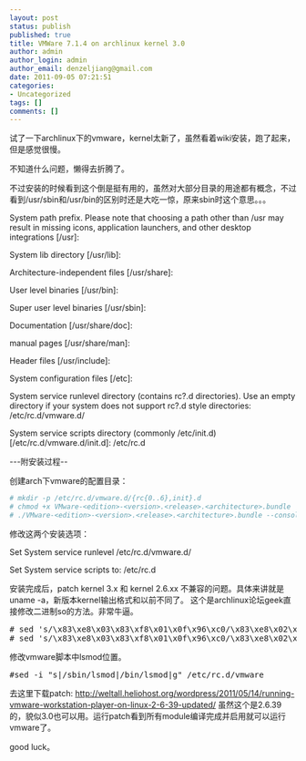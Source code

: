 ```yaml
---
layout: post
status: publish
published: true
title: VMWare 7.1.4 on archlinux kernel 3.0
author: admin
author_login: admin
author_email: denzeljiang@gmail.com
date: 2011-09-05 07:21:51
categories:
- Uncategorized
tags: []
comments: []
---
```

试了一下archlinux下的vmware，kernel太新了，虽然看着wiki安装，跑了起来，但是感觉很慢。

不知道什么问题，懒得去折腾了。

不过安装的时候看到这个倒是挺有用的，虽然对大部分目录的用途都有概念，不过看到/usr/sbin和/usr/bin的区别时还是大吃一惊，原来sbin时这个意思。。。


System path prefix.  Please note that choosing a path other than /usr
may result in missing icons, application launchers, and other desktop
integrations [/usr]: 

System lib directory [/usr/lib]: 

Architecture-independent files [/usr/share]: 

User level binaries [/usr/bin]: 

Super user level binaries [/usr/sbin]: 

Documentation [/usr/share/doc]: 

manual pages [/usr/share/man]: 

Header files [/usr/include]: 

System configuration files [/etc]: 

System service runlevel directory (contains rc?.d directories).  Use
an empty directory if your system does not support rc?.d style
directories: /etc/rc.d/vmware.d/

System service scripts directory (commonly /etc/init.d)
[/etc/rc.d/vmware.d/init.d]: /etc/rc.d

---附安装过程--

创建arch下vmware的配置目录：
```bash
# mkdir -p /etc/rc.d/vmware.d/{rc{0..6},init}.d
# chmod +x VMware-<edition>-<version>.<release>.<architecture>.bundle
# ./VMware-<edition>-<version>.<release>.<architecture>.bundle --console --custom
```

修改这两个安装选项：

Set System service runlevel
/etc/rc.d/vmware.d/

Set System service scripts to:
/etc/rc.d

安装完成后，patch kernel 3.x 和 kernel 2.6.xx 不兼容的问题。具体来讲就是uname -a，新版本kernel输出格式和以前不同了。
这个是archlinux论坛geek直接修改二进制so的方法。非常牛逼。
<pre class="brush:shell">
# sed 's/\x83\xe8\x03\x83\xf8\x01\x0f\x96\xc0/\x83\xe8\x02\x83\xf8\x01\x0f\x96\xc0/' -i /usr/lib/vmware/lib/libvmware-modconfig-console.so/libvmware-modconfig-console.so
# sed 's/\x83\xe8\x03\x83\xf8\x01\x0f\x96\xc0/\x83\xe8\x02\x83\xf8\x01\x0f\x96\xc0/' -i /usr/lib/vmware/lib/libvmware-modconfig.so/libvmware-modconfig.so</pre>

修改vmware脚本中lsmod位置。
<pre class="brush:shell">
#sed -i "s|/sbin/lsmod|/bin/lsmod|g" /etc/rc.d/vmware</pre>

去这里下载patch:
http://weltall.heliohost.org/wordpress/2011/05/14/running-vmware-workstation-player-on-linux-2-6-39-updated/
虽然这个是2.6.39的，貌似3.0也可以用。运行patch看到所有module编译完成并启用就可以运行vmware了。

good luck。
